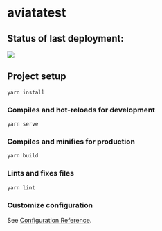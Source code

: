 # aviatatest
## Status of last deployment:

<img src="https://github.com/abelsharman/AviataTest/workflows/AviataCI/badge.svg?branch=master">

## Project setup
```
yarn install
```

### Compiles and hot-reloads for development
```
yarn serve
```

### Compiles and minifies for production
```
yarn build
```

### Lints and fixes files
```
yarn lint
```

### Customize configuration
See [Configuration Reference](https://cli.vuejs.org/config/).
